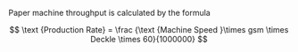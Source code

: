 Paper machine throughput is calculated by the formula   

$$ \text {Production Rate} = \frac {\text {Machine Speed }\times  gsm \times Deckle \times 60}{1000000} $$